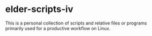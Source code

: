 # elder-scripts-iv

This is a personal collection of scripts and relative files or programs primarily used for a productive workflow on Linux.
